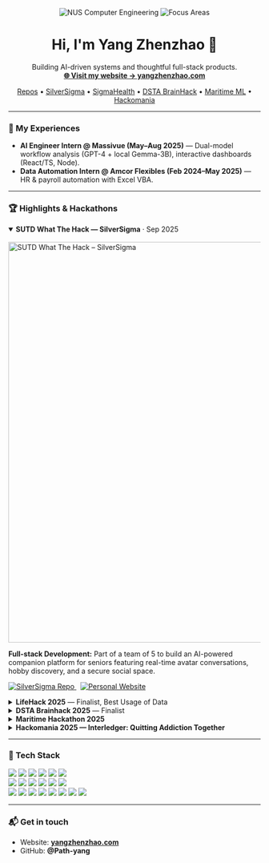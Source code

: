 <!-- Hero -->
<p align="center">
  <img src="https://img.shields.io/badge/Computer%20Engineering-NUS-0A61F7?logo=google-scholar&labelColor=0B132B" alt="NUS Computer Engineering" />
  <img src="https://img.shields.io/badge/Focus-AI%20%7C%20Full-Stack%20%7C%20Data-2E8B57" alt="Focus Areas" />
</p>

<h1 align="center">Hi, I'm Yang Zhenzhao 👋</h1>

<p align="center">
  Building AI-driven systems and thoughtful full-stack products.<br/>
  <a href="https://www.yangzhenzhao.com" target="_blank"><b>🌐 Visit my website → yangzhenzhao.com</b></a>
</p>

<p align="center">
  <a href="https://github.com/Path-yang?tab=repositories">Repos</a> •
  <a href="https://github.com/Path-yang/SilverSigma">SilverSigma</a> •
  <a href="https://github.com/clemenong1/SigmaHealth">SigmaHealth</a> •
  <a href="https://github.com/Path-yang/DSTA-Code-Exp-2025">DSTA BrainHack</a> •
  <a href="https://github.com/Path-yang/Maritime-Hackathon-2025">Maritime ML</a> •
  <a href="https://github.com/Path-yang/Hackomania_2025">Hackomania</a>
</p>

---

### 🔭 My Experiences
- **AI Engineer Intern @ Massivue (May–Aug 2025)** — Dual-model workflow analysis (GPT-4 + local Gemma-3B), interactive dashboards (React/TS, Node).
- **Data Automation Intern @ Amcor Flexibles (Feb 2024–May 2025)** — HR & payroll automation with Excel VBA.

---

### 🏆 Highlights & Hackathons

<!-- New: SUTD What The Hack – SilverSigma -->
<details open>
  <summary><b>SUTD What The Hack — SilverSigma</b> · Sep 2025</summary>

  <br/>

  <img src="assets/sutd-wth-silversigma.png" alt="SUTD What The Hack – SilverSigma" width="800"/>

  <p>
    <b>Full-stack Development:</b> Part of a team of 5 to build an AI-powered companion platform for seniors featuring
    real-time avatar conversations, hobby discovery, and a secure social space.
  </p>

  <p>
    <a href="https://github.com/Path-yang/SilverSigma">
      <img src="https://img.shields.io/badge/GitHub-SilverSigma-181717?logo=github" alt="SilverSigma Repo"/>
    </a>
    &nbsp;
    <a href="https://www.yangzhenzhao.com">
      <img src="https://img.shields.io/badge/Live-Website-000000?logo=vercel" alt="Personal Website"/>
    </a>
  </p>
</details>

<details>
  <summary><b>LifeHack 2025</b> — Finalist, Best Usage of Data</summary>
  <p>React Native app integrating real-time SG health data, GPT guidance, and community reporting.</p>
  <a href="https://github.com/clemenong1/SigmaHealth">
    <img src="https://img.shields.io/badge/GitHub-Repo-181717?logo=github" alt="Repo"/>
  </a>
</details>

<details>
  <summary><b>DSTA Brainhack 2025</b> — Finalist</summary>
  <p>AI scam detection (React Native) with URL analysis, education modules, and analytics.</p>
  <a href="https://github.com/Path-yang/DSTA-Code-Exp-2025">
    <img src="https://img.shields.io/badge/GitHub-Repo-181717?logo=github" alt="Repo"/>
  </a>
</details>

<details>
  <summary><b>Maritime Hackathon 2025</b></summary>
  <p>ML classifier (90%+ accuracy) for ship repair severity on 10k+ entries.</p>
  <a href="https://github.com/Path-yang/Maritime-Hackathon-2025">
    <img src="https://img.shields.io/badge/GitHub-Repo-181717?logo=github" alt="Repo"/>
  </a>
</details>

<details>
  <summary><b>Hackomania 2025 — Interledger: Quitting Addiction Together</b></summary>
  <p>Next.js full-stack donation platform using MySQL + Open Payments API.</p>
  <a href="https://github.com/Path-yang/Hackomania_2025">
    <img src="https://img.shields.io/badge/GitHub-Repo-181717?logo=github" alt="Repo"/>
  </a>
</details>

---

### 🧰 Tech Stack
<p>
  <img src="https://img.shields.io/badge/C-00599C?logo=c&logoColor=white" />
  <img src="https://img.shields.io/badge/C++-00599C?logo=c%2B%2B&logoColor=white" />
  <img src="https://img.shields.io/badge/Python-3776AB?logo=python&logoColor=white" />
  <img src="https://img.shields.io/badge/Java-ED8B00?logo=java&logoColor=white" />
  <img src="https://img.shields.io/badge/JavaScript-F7DF1E?logo=javascript&logoColor=black" />
  <img src="https://img.shields.io/badge/TypeScript-3178C6?logo=typescript&logoColor=white" />
  <br/>
  <img src="https://img.shields.io/badge/React-20232A?logo=react&logoColor=61DAFB" />
  <img src="https://img.shields.io/badge/Next.js-000000?logo=nextdotjs&logoColor=white" />
  <img src="https://img.shields.io/badge/Node.js-339933?logo=nodedotjs&logoColor=white" />
  <img src="https://img.shields.io/badge/Flask-000000?logo=flask&logoColor=white" />
  <img src="https://img.shields.io/badge/TensorFlow-FF6F00?logo=tensorflow&logoColor=white" />
  <img src="https://img.shields.io/badge/scikit--learn-F7931E?logo=scikitlearn&logoColor=white" />
  <br/>
  <img src="https://img.shields.io/badge/Arduino-00979D?logo=arduino&logoColor=white" />
  <img src="https://img.shields.io/badge/Raspberry%20Pi-A22846?logo=raspberrypi&logoColor=white" />
  <img src="https://img.shields.io/badge/FPGA-0099cc?logo=intel&logoColor=white" />
  <img src="https://img.shields.io/badge/Git-F05032?logo=git&logoColor=white" />
  <img src="https://img.shields.io/badge/Figma-F24E1E?logo=figma&logoColor=white" />
  <img src="https://img.shields.io/badge/Excel-217346?logo=microsoftexcel&logoColor=white" />
  <img src="https://img.shields.io/badge/Replit-F26207?logo=replit&logoColor=white" />
  <img src="https://img.shields.io/badge/Cursor-000000?logo=cursor&logoColor=white" />
</p>

---

### 📬 Get in touch
- Website: **<a href="https://www.yangzhenzhao.com">yangzhenzhao.com</a>**
- GitHub: **@Path-yang**
